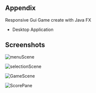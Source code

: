 
## Appendix
Responsive Gui Game create with Java FX

- Desktop Application




## Screenshots

![menuScene](https://user-images.githubusercontent.com/52011695/209486106-2e140f7d-896d-41c5-99e2-1c57c1da43c2.png)

![selectionScene](https://user-images.githubusercontent.com/52011695/209486109-01ffe660-23e3-433f-a490-9fe4a26b8fd1.png)

![GameScene](https://user-images.githubusercontent.com/52011695/209486105-48ef2d00-8442-4451-9270-38d9289c7e2c.png)

![ScorePane](https://user-images.githubusercontent.com/52011695/209486108-571ed809-717f-449e-8118-a27461252a5a.png)
